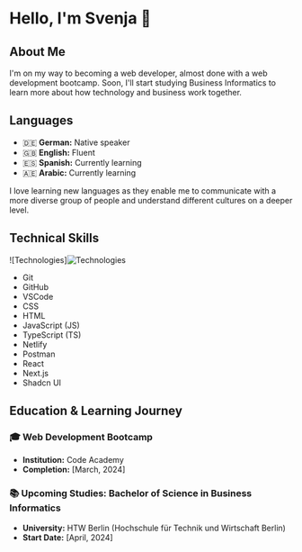# Hello, I'm Svenja 👋

## About Me
I'm on my way to becoming a web developer, almost done with a web development bootcamp. Soon, I'll start studying Business Informatics to learn more about how technology and business work together.

## Languages
- 🇩🇪 **German:** Native speaker
- 🇬🇧 **English:** Fluent
- 🇪🇸 **Spanish:** Currently learning
- 🇦🇪 **Arabic:** Currently learning


I love learning new languages as they enable me to communicate with a more diverse group of people and understand different cultures on a deeper level.

## Technical Skills

![Technologies]![Technologies](https://camo.githubusercontent.com/ada16063301697386ad975774aed3d2b0f4647ef2cc76fc0d4c43039731c29c5/68747470733a2f2f736b696c6c69636f6e732e6465762f69636f6e733f693d6769742c6769746875622c7673636f64652c6373732c68746d6c2c6a732c74732c6e65746c6966792c706f73746d616e2c72656163742c6e6578746a73)

- Git
- GitHub
- VSCode
- CSS
- HTML
- JavaScript (JS)
- TypeScript (TS)
- Netlify
- Postman
- React
- Next.js
- Shadcn UI 

## Education & Learning Journey

### 🎓 Web Development Bootcamp
- **Institution:** Code Academy
- **Completion:** [March, 2024] 

### 📚 Upcoming Studies: Bachelor of Science in Business Informatics
- **University:** HTW Berlin (Hochschule für Technik und Wirtschaft Berlin)
- **Start Date:** [April, 2024] 







<!---
svenjadunger/svenjadunger is a ✨ special ✨ repository because its `README.md` (this file) appears on your GitHub profile.
You can click the Preview link to take a look at your changes.
--->
